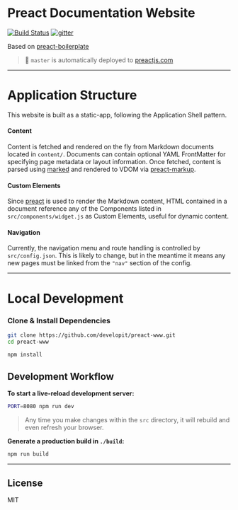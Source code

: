 # Preact Documentation Website

[![Build Status](https://travis-ci.org/developit/preact-www.svg?branch=master)](https://travis-ci.org/developit/preact-www)
[![gitter](https://badges.gitter.im/Join%20Chat.svg)](https://gitter.im/developit/preact)

Based on [preact-boilerplate](https://github.com/developit/preact-boilerplate)

> :rocket: `master` is automatically deployed to [preactjs.com](https://preactjs.com)


---


# Application Structure

This website is built as a static-app, following the Application Shell pattern.


#### Content

Content is fetched and rendered on the fly from Markdown documents located in `content/`.
Documents can contain optional YAML FrontMatter for specifying page metadata or layout information.
Once fetched, content is parsed using [marked] and rendered to VDOM via [preact-markup].

#### Custom Elements

Since [preact] is used to render the Markdown content, HTML contained in a document reference any of the Components listed in `src/components/widget.js` as Custom Elements, useful for dynamic content.

#### Navigation

Currently, the navigation menu and route handling is controlled by `src/config.json`.
This is likely to change, but in the meantime it means any new pages must be linked from the `"nav"` section of the config.


---


# Local Development

### Clone & Install Dependencies

```sh
git clone https://github.com/developit/preact-www.git
cd preact-www

npm install
```


## Development Workflow

**To start a live-reload development server:**

```sh
PORT=8080 npm run dev
```

> Any time you make changes within the `src` directory, it will rebuild and even refresh your browser.


**Generate a production build in `./build`:**

```sh
npm run build
```


---


## License

MIT


[marked]: https://github.com/chjj/marked
[preact]: https://github.com/developit/preact
[preact-markup]: https://github.com/developit/preact-markup
